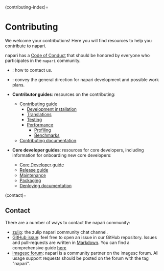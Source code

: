 (contributing-index)=
# Contributing

We welcome your contributions! Here you will find resources to help you contribute
to napari.

napari has a [Code of Conduct](napari-coc) that should be honored by everyone who participates in the `napari` community.

- [](contact): how to contact us.
- [](roadmaps): convey the general direction for napari development and possible
  work plans.
- **Contributor guides**: resources on the contributing:
  - [Contributing guide](napari-contributing)
    - [Development installation](dev-installation)
    - [Translations](translations)
    - [Testing](napari-testing)
    - [Performance](performance)
      - [Profiling](profiling)
      - [Benchmarks](napari-benchmarks)
  - [Contributing documentation](docs_contributing_guide)

- **Core developer guides**: resources for core developers, including information for
  onboarding new core developers:
  - [Core Developer guide](./core_dev_guide)
  - [Release guide](./release)
  - [Maintenance](./maintenance)
  - [Packaging](napari-packaging)
  - [Deploying documentation](docs-deployment)

(contact)=

## Contact

There are a number of ways to contact the napari community:

- [zulip](https://napari.zulipchat.com/): the zulip napari community chat channel.
- [GitHub issue](https://github.com/napari/napari/issues): feel free to open an
  issue in our GitHub repository. Issues and pull-requests are written in [Markdown](https://docs.github.com/en/get-started/writing-on-github/getting-started-with-writing-and-formatting-on-github/about-writing-and-formatting-on-github). You can find a comprehensive guide [here](https://docs.github.com/en/get-started/writing-on-github/getting-started-with-writing-and-formatting-on-github/basic-writing-and-formatting-syntax)
- [imagesc forum](https://forum.image.sc/tags/napari): napari is a community partner
  on the imagesc forum. All usage support requests should be posted on the forum with
  the tag "napari".
